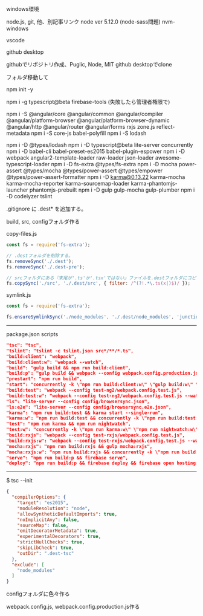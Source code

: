 

windows環境


node.js, git, 他、別記事リンク
node ver 5.12.0 (node-sass問題)
[]()
nvm-windows


vscode
[]()


github desktop


githubでリポジトリ作成、Puglic, Node, MIT
github desktopでclone


フォルダ移動して

npm init -y

npm i -g typescript@beta firebase-tools
(失敗したら管理者権限で)

npm i -S @angular/core @angular/common @angular/compiler @angular/platform-browser @angular/platform-browser-dynamic @angular/http @angular/router @angular/forms rxjs zone.js reflect-metadata
npm i -S core-js babel-polyfill
npm i -S lodash

npm i -D @types/lodash
npm i -D typescript@beta lite-server concurrently 
npm i -D babel-cli babel-preset-es2015 babel-plugin-espower
npm i -D webpack angular2-template-loader raw-loader json-loader awesome-typescript-loader
npm i -D fs-extra @types/fs-extra
npm i -D mocha power-assert @types/mocha @types/power-assert @types/empower @types/power-assert-formatter
npm i -D karma@0.13.22 karma-mocha karma-mocha-reporter karma-sourcemap-loader karma-phantomjs-launcher phantomjs-prebuilt
npm i -D gulp gulp-mocha gulp-plumber
npm i -D codelyzer tslint


.gitignore に .dest* を追加する。

build, src, configフォルダ作る

copy-files.js

```javascript
const fs = require('fs-extra');

// .destフォルダを削除する。
fs.removeSync('./.dest');
fs.removeSync('./.dest-pre');

// srcフォルダにある『末尾が'.ts'か'.tsx'ではない』ファイルを.destフォルダにコピーする。
fs.copySync('./src', './.dest/src', { filter: /^(?!.*\.ts(x|)$)/ });
```

symlink.js

```javascript
const fs = require('fs-extra');

fs.ensureSymlinkSync('./node_modules', './.dest/node_modules', 'junction');
```

---

package.json scripts

```json
"tsc": "tsc",
"tslint": "tslint -c tslint.json src*/**/*.ts",
"build:client": "webpack",
"build:client:w": "webpack --watch",
"build": "gulp build && npm run build:client",
"build:p": "gulp build && webpack --config webpack.config.production.js",
"prestart": "npm run build",
"start": "concurrently -k \"npm run build:client:w\" \"gulp build:w\" \"npm run ls\" ",
"build:test": "webpack --config test-ng2/webpack.config.test.js",
"build:test:w": "webpack --config test-ng2/webpack.config.test.js --watch",
"ls": "lite-server --config config/browsersync.json",
"ls:e2e": "lite-server --config config/browsersync.e2e.json",
"karma": "npm run build:test && karma start --single-run",
"karma:w": "npm run build:test && concurrently -k \"npm run build:test:w\" \"karma start\" ",
"test": "npm run karma && npm run nightwatch",
"test:w": "concurrently -k \"npm run karma:w\" \"npm run nightwatch:w\" ",
"build:rxjs": "webpack --config test-rxjs/webpack.config.test.js",
"build:rxjs:w": "webpack --config test-rxjs/webpack.config.test.js --watch",
"mocha:rxjs": "npm run build:rxjs && gulp mocha:rxjs",
"mocha:rxjs:w": "npm run build:rxjs && concurrently -k \"npm run build:rxjs:w\" \"gulp mocha:rxjs:w\" ",
"serve": "npm run build:p && firebase serve",
"deploy": "npm run build:p && firebase deploy && firebase open hosting:site"
```

---

$ tsc --init

```json
{
  "compilerOptions": {
    "target": "es2015",
    "moduleResolution": "node",
    "allowSyntheticDefaultImports": true,
    "noImplicitAny": false,
    "sourceMap": false,
    "emitDecoratorMetadata": true,
    "experimentalDecorators": true,
    "strictNullChecks": true,
    "skipLibCheck": true,
    "outDir": ".dest-tsc"
  },
  "exclude": [
    "node_modules"
  ]
}
```

configフォルダに色々作る

webpack.config.js, webpack.config.production.js作る